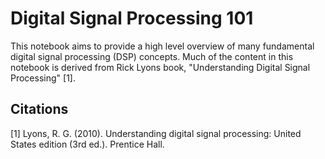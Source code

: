# Digital Signal Processing 101
This notebook aims to provide a high level overview of many fundamental digital signal processing (DSP) concepts. Much of the content in this notebook is derived from Rick Lyons book, "Understanding Digital Signal Processing" [1].

## Citations
[1] Lyons, R. G. (2010). Understanding digital signal processing: United States edition (3rd ed.). Prentice Hall.